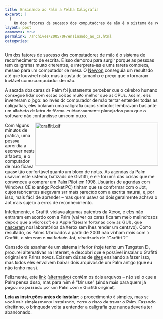 ```yaml
---
title: Ensinando ao Palm a Velha Caligrafia
excerpt: |
  |
    Um dos fatores de sucesso dos computadores de mão é o sistema de reconhecimento de escrita. E isso demorou para surgir porque as pessoas têm caligrafias muito diferentes, e interpretá-las é uma tarefa complexa, mesmo para um computador de mesa....
layout: post
comments: true
permalink: /archives/2005/06/ensinando_ao_pa.html
categories:
---
```

Um dos fatores de sucesso dos computadores de mão é o sistema de reconhecimento de escrita. E isso demorou para surgir porque as pessoas têm caligrafias muito diferentes, e interpretá-las é uma tarefa complexa, mesmo para um computador de mesa. O [Newton][1] conseguia um resultado até que louvável nisto, mas à custa de tamanho e preço que o tornaram inviável como computador de mão.

A sacada dos caras da Palm foi justamente perceber que o cérebro humano consegue lidar com essas coisas muito melhor que as CPUs. Assim, eles inverteram o jogo: ao invés do computador de mão tentar entender todas as caligrafias, eles bolaram uma caligrafia cujos símbolos lembravam bastante um alfabeto de letra de fôrma, cuidadosamente planejados para que o software não confundisse um com outro.

<img title="graffiti.gif" src="//chester.me/archives/img/graffiti.gif" width="404" height="142" align="right" style="margin-left:2px" />Com alguns minutos de prática, uma pessoa aprendia a escrever neste alfabeto, e o computador de mão ficava quase tão confortável quanto um bloco de notas. As agendas da Palm usavam este sistema, batizado de Grafitti, e ele foi uma das coisas que me convenceu a comprar um [Palm Pilot][2] em 1998. Usuários de agendas com Windows CE (o antigo Pocket PC) tinham que se conformar com o Jot, cujos fabricantes alegavam ser mais parecido com a escrita natural, e, por isso, mais fácil de aprender &#8211; mas quem usava os dois geralmente achava o Jot mais sujeito a erros de reconhecimento.

Infelizmente, o Grafitti violava algumas patentes da Xerox, e eles não entraram em acordo com a Palm (vai ver os caras ficaram meio melindrosos depois que a Microsoft e a Apple fizeram fortunas com as GUIs, que [nasceram][3] nos laboratórios da Xerox sem lhes render um centavo). Como resultado, os Palms fabricados a partir de 2003 não vinham mais com o Grafitti, e sim com o malfadado Jot, rebatizado de &#8220;Grafitti 2&#8243;.

Cansado de apanhar de um sistema inferior (hoje tenho um Tungsten E), procurei alternativas na Internet, e descobri que é possível instalar o Grafitti original em Palms novos. Existem dúzias de [sites][4] ensinando a fazer isso, mas todos eles envolvem baixar dois arquivos de um Palm antigo (que eu não tenho mais).

Felizmente, este [link][5] ([alternativo][6]) contém os dois arquivos &#8211; não sei o que a Palm pensa disso, mas para mim é &#8220;fair use&#8221; (ainda mais para quem já pagou no passado por um Palm com o Grafitti original).

**Leia as instruções antes de instalar**: o procedimento é simples, mas se você sair simplesmente instalando, corre o risco de travar o Palm. Fazendo direitinho, o brinquedo volta a entender a caligrafia que nunca deveria ter abandonado.

 [1]: http://en.wikipedia.org/wiki/Apple_Newton
 [2]: http://en.wikipedia.org/wiki/Palm_Pilot
 [3]: http://www.mackido.com/Interface/ui_history.html
 [4]: http://www.palminfocenter.com/view_story.asp?ID=5830
 [5]: http://www.zansstuff.com/programs/graffiti1.zip
 [6]: http://gansk.sasktelwebsite.net/unpublished_pics/graffiti1.zip
